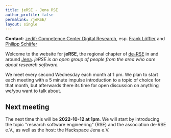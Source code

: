 ```yaml
---
title: jeRSE - Jena RSE
author_profile: false
permalink: /jeRSE/
layout: single
---
```


**Contact**: [zedif: Competence Center Digital Research](https://www.zedif.uni-jena.de/en/contact.html), esp. [Frank Löffler](https://www.zedif.uni-jena.de/en/team/frank-l%C3%B6ffler.html) and [Philipp Schäfer](https://www.zedif.uni-jena.de/en/team/philipp-sch%C3%A4fer.html)

Welcome to the website for **jeRSE**, the regional chapter of [de-RSE](https://de-rse.org) in and around [Jena](https://en.wikipedia.org/wiki/Jena).
_jeRSE is an open group of people from the area who care about research software._

We meet every second Wednesday each month at 1 pm.
We plan to start each meeting with a 5 minute impulse introduction to a topic of choice for that month, but afterwards there its time for open discussion on anything we/you want to talk about.

## Next meeting

The next time this will be **2022-10-12 at 1pm**. We will start by introducing the topic "research software engineering" (RSE) and the association de-RSE e.V., as well as the host: the Hackspace Jena e.V.
